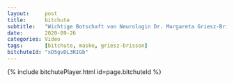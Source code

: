 ```yaml
---
layout:     post
title:      bitchute
subtitle:   "Wichtige Botschaft von Neurologin Dr. Margareta Griesz-Brisson"
date:       2020-09-26
categories: Video
tags:       [bitchute, maske, griesz-brisson]
bitchuteId: "xD5gvDL3RIGb"
---
```


{% include bitchutePlayer.html id=page.bitchuteId %}
